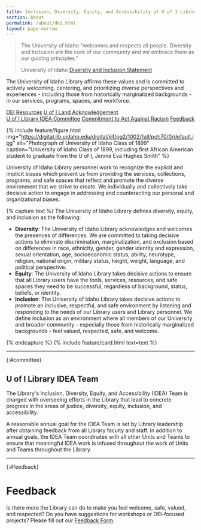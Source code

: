 ```yaml
---
title: Inclusion, Diversity, Equity, and Accessibility at U of I Library 
section: About
permalink: /about/dei.html
layout: page-narrow
---
```


<blockquote class="blockquote my-4">
  <p class="mb-0">The University of Idaho "welcomes and respects all people. Diversity and inclusion are the core of our community and we embrace them as our guiding principles."</p>
  <p class="blockquote-footer">University of Idaho <a href="https://www.uidaho.edu/diversity" class="alert-link">Diversity and Inclusion Statement</a></p>
</blockquote>

The University of Idaho Library affirms these values and is committed to actively welcoming, centering, and prioritizing diverse perspectives and experiences - including those from historically marginalized backgrounds - in our services, programs, spaces, and workforce. 

<div class="text-center mb-2">
<a href="{{ '/about/dei-resources.html' | relative_url }}" class="btn btn-outline-pride-gold my-2 mx-1">DEI Resources</a>
<a href="{{ '/about/landacknowledgment.html' | relative_url }}" class="btn btn-outline-pride-gold my-2 mx-1">U of I Land Acknowledgement</a>
</div>
<div class="text-center mb-4">
<a href="#committee" class="btn btn-outline-pride-gold my-2 mx-1">U of I Library IDEA Committee</a>
<a href="{{ '/about/commitment-to-act-against-racism.html' | relative_url }}" class="btn btn-outline-pride-gold my-2 mx-1">Commitment to Act Against Racism</a>
<a href="#feedback" class="btn btn-outline-pride-gold my-2 mx-1">Feedback</a>
</div>

{% include feature/figure.html img="https://digital.lib.uidaho.edu/digital/iiif/pg2/1002/full/pct:70/0/default.jpg" alt="Photograph of University of Idaho Class of 1899" caption="University of Idaho Class of 1899, including first African American student to graduate from the U of I, Jennie Eva Hughes Smith" %}

University of Idaho Library personnel work to recognize the explicit and implicit biases which prevent us from providing the services, collections, programs, and safe spaces that reflect and promote the diverse environment that we strive to create. 
We individually and collectively take decisive action to engage in addressing and counteracting our personal and organizational biases.

{% capture text %}
The University of Idaho Library defines diversity, equity, and inclusion as the following:

- **Diversity**: The University of Idaho Library acknowledges and welcomes the presences of differences. 
We are committed to taking decisive actions to eliminate discrimination, marginalization, and exclusion based on differences in race, ethnicity, gender, gender identity and expression, sexual orientation, age, socioeconomic status, ability, neurotype, religion, national origin, military status, height, weight, language, and political perspective.
- **Equity**: The University of Idaho Library takes decisive actions to ensure that all Library users have the tools, services, resources, and safe spaces they need to be successful, regardless of background, status, beliefs, or identity.
- **Inclusion**: The University of Idaho Library takes decisive actions to promote an inclusive, respectful, and safe environment by listening and responding to the needs of our Library users and Library personnel. 
We define inclusion as an environment where all members of our University and broader community - especially those from historically marginalized backgrounds - feel valued, respected, safe, and welcome.

{% endcapture %}
{% include feature/card.html text=text %}

------------

{:#committee}
## U of I Library IDEA Team

The Library's Inclusion, Diversity, Equity, and Accessibility (IDEA) Team is charged with overseeing efforts in the Library that lead to concrete progress in the areas of justice, diversity, equity, inclusion, and accessibility.

A reasonable annual goal for the IDEA Team is set by Library leadership after obtaining feedback from all Library faculty and staff. In addition to annual goals, the IDEA Team coordinates with all other Units and Teams to ensure that meaningful IDEA work is infused throughout the work of Units and Teams throughout the Library.

---

{:#feedback}
# Feedback

Is there more the Library can do to make you feel welcome, safe, valued, and respected? 
Do you have suggestions for workshops or DEI-focused projects? 
Please fill out our [Feedback Form](https://uidaho.co1.qualtrics.com/jfe/form/SV_cMupUXYPvvsDG1U).

